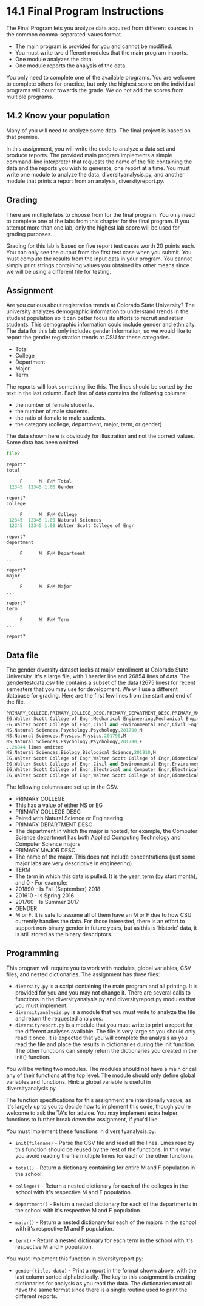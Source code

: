 # 14.1 Final Program Instructions

The Final Program lets you analyze data acquired from different sources in the common comma-separated-vaues format.  

- The main program is provided for you and cannot be modified.
- You must write two different modules that the main program imports.  
- One module analyzes the data.
- One module reports the analysis of the data.

You only need to complete one of the available programs.
You are welcome to complete others for practice, but only the highest score on the individual programs will count towards the grade.  We do not add the scores from multiple programs.

## 14.2 Know your population

Many of you will need to analyze some data. The final project is based on that premise.

In this assignment, you will write the code to analyze a data set and produce reports. The provided main program implements a simple command-line interpreter that requests the name of the file containing the data and the reports you wish to generate, one report at a time. You must write one module to analyze the data, diversityanalysis.py, and another module that prints a report from an analysis, diversityreport.py.

## Grading

There are multiple labs to choose from for the final program. You only need to complete one of the labs from this chapter for the final program. If you attempt more than one lab, only the highest lab score will be used for grading purposes.

Grading for this lab is based on five report test cases worth 20 points each. You can only see the output from the first test case when you submit. You must compute the results from the input data in your program. You cannot simply print strings containing values you obtained by other means since we will be using a different file for testing.

## Assignment

Are you curious about registration trends at Colorado State University? The university analyzes demographic information to understand trends in the student population so it can better focus its efforts to recruit and retain students. This demographic information could include gender and ethnicity. The data for this lab only includes gender information, so we would like to report the gender registration trends at CSU for these categories.

- Total
- College
- Department
- Major
- Term

The reports will look something like this. The lines should be sorted by the text in the last column. Each line of data contains the following columns:

- the number of female students.
- the number of male students.
- the ratio of female to male students.
- the category (college, department, major, term, or gender)

The data shown here is obviously for illustration and not the correct values. Some data has been omitted

```python
file?

report?
total

     F      M  F/M Total
 12345  12345 1.00 Gender

report?
college

     F      M  F/M College
 12345  12345 1.00 Natural Sciences
 12345  12345 1.00 Walter Scott College of Engr

report?
department

     F      M  F/M Department
...

report?
major

     F      M  F/M Major
...

report?
term

     F      M  F/M Term
...

report?
```

## Data file

The gender diversity dataset looks at major enrollment at Colorado State University. It's a large file, with 1 header line and 26854 lines of data. The gendertestdata.csv file contains a subset of the data (2675 lines) for recent semesters that you may use for development. We will use a different database for grading. Here are the first few lines from the start and end of the file.

```python
PRIMARY_COLLEGE,PRIMARY_COLLEGE_DESC,PRIMARY_DEPARTMENT_DESC,PRIMARY_MAJOR_DESC,TERM,GENDER
EG,Walter Scott College of Engr,Mechanical Engineering,Mechanical Engineering,201790,M
EG,Walter Scott College of Engr,Civil and Environmental Engr,Civil Engineering,201790,M
NS,Natural Sciences,Psychology,Psychology,201790,M
NS,Natural Sciences,Physics,Physics,201790,M
NS,Natural Sciences,Psychology,Psychology,201790,F
..26844 lines omitted
NS,Natural Sciences,Biology,Biological Science,201910,M
EG,Walter Scott College of Engr,Walter Scott College of Engr,Biomedical Engineering with ME,201910,M
EG,Walter Scott College of Engr,Civil and Environmental Engr,Environmental Engineering,201910,F
EG,Walter Scott College of Engr,Electrical and Computer Engr,Electrical Engineering,201910,M
EG,Walter Scott College of Engr,Walter Scott College of Engr,Biomedical Engineering with ME,201910,M
```

The following columns are set up in the CSV.

- PRIMARY COLLEGE
- This has a value of either NS or EG
- PRIMARY COLLEGE DESC
- Paired with Natural Science or Engineering
- PRIMARY DEPARTMENT DESC
- The department in which the major is hosted, for example, the Computer Science department has both Applied Computing Technology and Computer Science majors
- PRIMARY MAJOR DESC
- The name of the major. This does not include concentrations (just some major labs are very descriptive in engineering)
- TERM
- The term in which this data is pulled. It is the year, term (by start month), and 0 - For example:
- 201890 - Is Fall (September) 2018
- 201610 - Is Spring 2016
- 201760 - Is Summer 2017
- GENDER
- M or F. It is safe to assume all of them have an M or F due to how CSU currently handles the data. For those interested, there is an effort to support non-binary gender in future years, but as this is ‘historic' data, it is still stored as the binary descriptors.

## Programming

This program will require you to work with modules, global variables, CSV files, and nested dictionaries. The assignment has three files:

- `diversity.py` is a script containing the main program and all printing. It is provided for you and you may not change it. There are several calls to functions in the diversityanalysis.py and diversityreport.py modules that you must implement.
- `diversityanalysis.py` is a module that you must write to analyze the file and return the requested analyses.
- `diversityreport.py` is a module that you must write to print a report for the different analyses available. The file is very large so you should only read it once. It is expected that you will complete the analysis as you read the file and place the results in dictionaries during the init function. The other functions can simply return the dictionaries you created in the init() function.

You will be writing two modules. The modules should not have a main or call any of their functions at the top level. The module should only define global variables and functions. Hint: a global variable is useful in diversityanalysis.py.

The function specifications for this assignment are intentionally vague, as it's largely up to you to decide how to implement this code, though you're welcome to ask the TA's for advice. You may implement extra helper functions to further break down the assignment, if you'd like.

You must implement these functions in diversityanalysis.py:

- `init(filename)` - Parse the CSV file and read all the lines. Lines read by this function should be reused by the rest of the functions. In this way, you avoid reading the file multiple times for each of the other functions.

- `total()` - Return a dictionary containing for entire M and F population in the school.

- `college()` - Return a nested dictionary for each of the colleges in the school with it's respective M and F population.

- `department()` - Return a nested dictionary for each of the departments in the school with it's respective M and F population.

- `major()` - Return a nested dictionary for each of the majors in the school with it's respective M and F population.

- `term()` - Return a nested dictionary for each term in the school with it's respective M and F population.

You must implement this function in diversityreport.py:

- `gender(title, data)` - Print a report in the format shown above, with the last column sorted alphabetically.
The key to this assignment is creating dictionaries for analysis as you read the data. The dictionaries must all have the same format since there is a single routine used to print the different reports.
